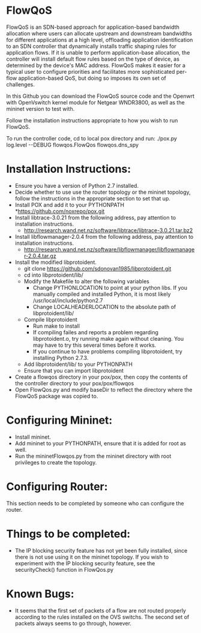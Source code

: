 FlowQoS
===============
FlowQoS is an SDN-based approach for application-based bandwidth allocation where users can allocate upstream and downstream bandwidths for different applications at a high level, offloading application identification to an SDN controller that dynamically installs traffic shaping rules for application flows. If it is unable to perform application-base allocation, the controller will install default flow rules based on the type of device, as determined by the device's MAC address. FlowQoS makes it easier for a typical user to configure priorities and facilitates more sophisticated per-flow application-based QoS, but doing so imposes its own set of challenges.

In this Github you can download the FlowQoS source code and the Openwrt with OpenVswitch kernel module for Netgear WNDR3800, as well as the mininet version to test with.


Follow the installation instructions appropriate to how you wish to run FlowQoS.

To run the controller code, cd to local pox directory and run: ./pox.py log.level --DEBUG flowqos.FlowQos flowqos.dns_spy

Installation Instructions:
=============================
* Ensure you have a version of Python 2.7 installed.
* Decide whether to use use the router topology or the mininet topology, follow the instructions in the appropriate section to set that up.
* Install POX and add it to your PYTHONPATH
    *https://github.com/noxrepo/pox.git
* Install libtrace-3.0.21 from the following address, pay attention to installation instructions.
    * http://research.wand.net.nz/software/libtrace/libtrace-3.0.21.tar.bz2
* Install libflowmanager-2.0.4 from the following address, pay attention to installation instructions.
    * http://research.wand.net.nz/software/libflowmanager/libflowmanager-2.0.4.tar.gz
* Install the modified libprotoident.
    * git clone https://github.com/sdonovan1985/libprotoident.git
    * cd into libprotoident/lib/
    * Modify the Makefile to alter the following variables
        * Change PYTHONLOCATION to point at your python libs. If you manually compiled and installed Python, it is most likely /usr/local/include/python2.7
        * Change LOCALHEADERLOCATION to the absolute path of libprotoident/lib/
    * Compile libprotoident
        * Run make to install
        * If compiling failes and reports a problem regarding libprotoident.o, try running make again without cleaning. You may have to try this several times before it works.
        * If you continue to have problems compiling libprotoident, try installing Python 2.7.3.
    * Add libprotoident/lib/ to your PYTHONPATH
    * Ensure that you can import libprotoident
* Create a flowqos directory in your pox/pox, then copy the contents of the controller directory to your pox/pox/flowqos
* Open FlowQos.py and modify baseDir to reflect the directory where the FlowQoS package was copied to.

  
Configuring Mininet:
=======================
* Install mininet.
* Add mininet to your PYTHONPATH, ensure that it is added for root as well.
* Run the mininetFlowqos.py from the mininet directory with root privileges to create the topology.

Configuring Router:
======================
This section needs to be completed by someone who can configure the router.

Things to be completed:
==========================
* The IP blocking security feature has not yet been fully installed, since there is not use using it on the mininet topology. If you wish to experiment with the IP blocking security feature, see the securityCheck() function in FlowQos.py

Known Bugs:
==============
* It seems that the first set of packets of a flow are not routed properly according to the rules installed on the OVS switchs. The second set of packets always seems to go through, however.
